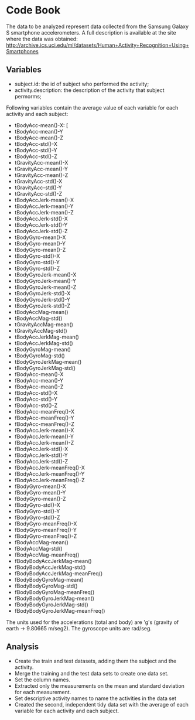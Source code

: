 # Code Book
The data to be analyzed represent data collected from the Samsung Galaxy S smartphone accelerometers. A full description is available at the site where the data was obtained:
http://archive.ics.uci.edu/ml/datasets/Human+Activity+Recognition+Using+Smartphones

## Variables
- subject.id: the id of subject who performed the activity;
- activity.description: the description of the activity that subject permorms;

Following variables contain the average value of each variable for each activity and each subject:
- tBodyAcc-mean()-X: [
- tBodyAcc-mean()-Y
- tBodyAcc-mean()-Z
- tBodyAcc-std()-X
- tBodyAcc-std()-Y
- tBodyAcc-std()-Z
- tGravityAcc-mean()-X
- tGravityAcc-mean()-Y
- tGravityAcc-mean()-Z
- tGravityAcc-std()-X
- tGravityAcc-std()-Y
- tGravityAcc-std()-Z
- tBodyAccJerk-mean()-X
- tBodyAccJerk-mean()-Y
- tBodyAccJerk-mean()-Z
- tBodyAccJerk-std()-X
- tBodyAccJerk-std()-Y
- tBodyAccJerk-std()-Z
- tBodyGyro-mean()-X
- tBodyGyro-mean()-Y
- tBodyGyro-mean()-Z
- tBodyGyro-std()-X
- tBodyGyro-std()-Y
- tBodyGyro-std()-Z
- tBodyGyroJerk-mean()-X
- tBodyGyroJerk-mean()-Y
- tBodyGyroJerk-mean()-Z
- tBodyGyroJerk-std()-X
- tBodyGyroJerk-std()-Y
- tBodyGyroJerk-std()-Z
- tBodyAccMag-mean()
- tBodyAccMag-std()
- tGravityAccMag-mean()
- tGravityAccMag-std()
- tBodyAccJerkMag-mean()
- tBodyAccJerkMag-std()
- tBodyGyroMag-mean()
- tBodyGyroMag-std()
- tBodyGyroJerkMag-mean()
- tBodyGyroJerkMag-std()
- fBodyAcc-mean()-X
- fBodyAcc-mean()-Y
- fBodyAcc-mean()-Z
- fBodyAcc-std()-X
- fBodyAcc-std()-Y
- fBodyAcc-std()-Z
- fBodyAcc-meanFreq()-X
- fBodyAcc-meanFreq()-Y
- fBodyAcc-meanFreq()-Z
- fBodyAccJerk-mean()-X
- fBodyAccJerk-mean()-Y
- fBodyAccJerk-mean()-Z
- fBodyAccJerk-std()-X
- fBodyAccJerk-std()-Y
- fBodyAccJerk-std()-Z
- fBodyAccJerk-meanFreq()-X
- fBodyAccJerk-meanFreq()-Y
- fBodyAccJerk-meanFreq()-Z
- fBodyGyro-mean()-X
- fBodyGyro-mean()-Y
- fBodyGyro-mean()-Z
- fBodyGyro-std()-X
- fBodyGyro-std()-Y
- fBodyGyro-std()-Z
- fBodyGyro-meanFreq()-X
- fBodyGyro-meanFreq()-Y
- fBodyGyro-meanFreq()-Z
- fBodyAccMag-mean()
- fBodyAccMag-std()
- fBodyAccMag-meanFreq()
- fBodyBodyAccJerkMag-mean()
- fBodyBodyAccJerkMag-std()
- fBodyBodyAccJerkMag-meanFreq()
- fBodyBodyGyroMag-mean()
- fBodyBodyGyroMag-std()
- fBodyBodyGyroMag-meanFreq()
- fBodyBodyGyroJerkMag-mean()
- fBodyBodyGyroJerkMag-std()
- fBodyBodyGyroJerkMag-meanFreq()     

The units used for the accelerations (total and body) are 'g's (gravity of earth -> 9.80665 m/seg2). 
The gyroscope units are rad/seg. 

## Analysis
- Create the train and test datasets, adding them the subject and the activity.
- Merge the training and the test data sets to create one data set.
- Set the column names.
- Extracted only the measurements on the mean and standard deviation for each measurement.
- Set descriptive activity names to name the activities in the data set
- Created the second, independent tidy data set with the average of each variable for each activity and each subject.
